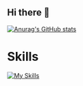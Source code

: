 ## Hi there 👋
 
[![Anurag's GitHub stats](https://github-readme-stats.vercel.app/api?username=TimothyPhan2&show_icons=true&theme=radical)](https://github.com/anuraghazra/github-readme-stats)

# Skills
[![My Skills](https://skillicons.dev/icons?i=js,html,css,docker,express,firebase,flask,gcp,git,github,java,mongodb,mysql,nextjs,nodejs,postgres,py,react,supabase,tailwind,ts)](https://skillicons.dev)

<!--
**TimothyPhan2/TimothyPhan2** is a ✨ _special_ ✨ repository because its `README.md` (this file) appears on your GitHub profile.

Here are some ideas to get you started:

- 🔭 I’m currently working on ...
- 🌱 I’m currently learning ...
- 👯 I’m looking to collaborate on ...
- 🤔 I’m looking for help with ...
- 💬 Ask me about ...
- 📫 How to reach me: ...
- 😄 Pronouns: ...
- ⚡ Fun fact: ...
-->
